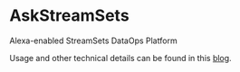 # AskStreamSets
Alexa-enabled StreamSets DataOps Platform

Usage and other technical details can be found in this [blog](https://streamsets.com/blog/alexa-start-my-data-pipeline/).
